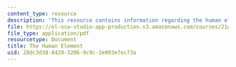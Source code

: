 ```yaml
---
content_type: resource
description: 'This resource contains information regarding the human element. '
file: https://ol-ocw-studio-app-production.s3.amazonaws.com/courses/21w-015-writing-and-rhetoric-writing-about-sports-fall-2013/28dc3d38842032069c9c2e093e7ec73a_MIT21W_015F13_Ess2FinEvere.pdf
file_type: application/pdf
resourcetype: Document
title: The Human Element
uid: 28dc3d38-8420-3206-9c9c-2e093e7ec73a
---
```


